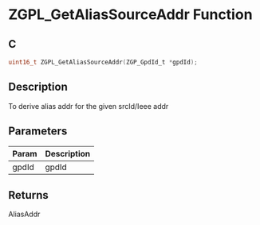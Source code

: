 # ZGPL_GetAliasSourceAddr Function

## C

```c
uint16_t ZGPL_GetAliasSourceAddr(ZGP_GpdId_t *gpdId);
```

## Description

 To derive alias addr for the given srcId/Ieee addr

## Parameters

| Param | Description |
|:----- |:----------- |
| gpdId |  gpdId | 

## Returns

 AliasAddr 

